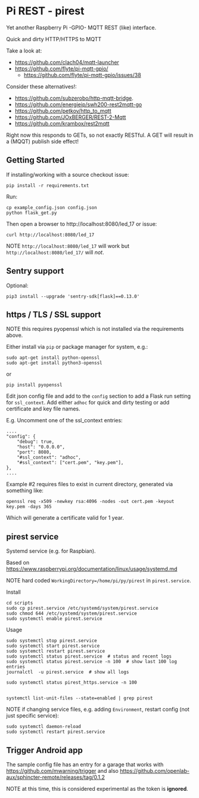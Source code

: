 # Pi REST - pirest

Yet another Raspberry Pi -GPIO- MQTT REST (like) interface.

Quick and dirty HTTP/HTTPS to MQTT

Take a look at:

  * https://github.com/clach04/mqtt-launcher
  * https://github.com/flyte/pi-mqtt-gpio/
     * https://github.com/flyte/pi-mqtt-gpio/issues/38

Consider these alternatives!:

   * https://github.com/subzerobo/http-mqtt-bridge.
   * https://github.com/energieip/swh200-rest2mqtt-go
   * https://github.com/petkov/http_to_mqtt
   * https://github.com/JOxBERGER/REST-2-Mqtt
   * https://github.com/krambox/rest2mqtt

Right now this responds to GETs, so not exactly RESTful.
A GET will result in a (MQQT) publish side effect!

## Getting Started

If installing/working with a source checkout issue:

    pip install -r requirements.txt

Run:

    cp example_config.json config.json
    python flask_get.py

Then open a browser to http://localhost:8080/led_17 or issue:

    curl http://localhost:8080/led_17

NOTE `http://localhost:8080/led_17` will work but `http://localhost:8080/led_17/` will *not*.

## Sentry support

Optional:

    pip3 install --upgrade 'sentry-sdk[flask]==0.13.0'



## https / TLS / SSL support

NOTE this requires pyopenssl which is not installed via the requirements above.

Either install via `pip` or package manager for system, e.g.:

    sudo apt-get install python-openssl
    sudo apt-get install python3-openssl

or

    pip install pyopenssl

Edit json config file and add to the `config` section to add a Flask run setting for `ssl_context`.
Add either `adhoc` for quick and dirty testing or add certificate and key file names.

E.g. Uncomment one of the ssl_context entries:

    ....
    "config": {
        "debug": true,
        "host": "0.0.0.0",
        "port": 8080,
        "#ssl_context": "adhoc",
        "#ssl_context": ["cert.pem", "key.pem"],
    },
    ....

Example #2 requires files to exist in current directory, generated via something like:

    openssl req -x509 -newkey rsa:4096 -nodes -out cert.pem -keyout key.pem -days 365

Which will generate a certificate valid for 1 year.


## pirest service

Systemd service (e.g. for Raspbian).

Based on https://www.raspberrypi.org/documentation/linux/usage/systemd.md

NOTE hard coded `WorkingDirectory=/home/pi/py/pirest` in `pirest.service`.

Install

    cd scripts
    sudo cp pirest.service /etc/systemd/system/pirest.service
    sudo chmod 644 /etc/systemd/system/pirest.service
    sudo systemctl enable pirest.service

Usage

    sudo systemctl stop pirest.service
    sudo systemctl start pirest.service
    sudo systemctl restart pirest.service
    sudo systemctl status pirest.service  # status and recent logs
    sudo systemctl status pirest.service -n 100  # show last 100 log entries
    journalctl  -u pirest.service  # show all logs

    sudo systemctl status pirest_https.service -n 100


    systemctl list-unit-files --state=enabled | grep pirest

NOTE if changing service files, e.g. adding `Environment`, restart config (not just specific service):

    sudo systemctl daemon-reload
    sudo systemctl restart pirest.service


## Trigger Android app

The sample config file has an entry for a garage that works with https://github.com/mwarning/trigger
and also https://github.com/openlab-aux/sphincter-remote/releases/tag/0.1.2

NOTE at this time, this is considered experimental as the token is **ignored**.

